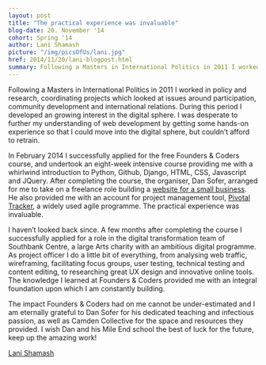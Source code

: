 ```yaml
---
layout: post
title: "The practical experience was invaluable"
blog-date: 20. November '14
cohort: Spring '14
author: Lani Shamash
picture: "/img/picsOfUs/lani.jpg"
href: 2014/11/20/lani-blogpost.html
summary: Following a Masters in International Politics in 2011 I worked in policy and research, coordinating projects which looked at issues around participation, community development and international relations. During this period I developed an growing interest in the digital sphere. I was desperate to further my understanding of web development by getting some hands-on experience so that I could move into the digital sphere, but couldn’t afford to retrain...
---
```


Following a Masters in International Politics in 2011 I worked in policy and research, coordinating projects which looked at issues around participation, community development and international relations. During this period I developed an growing interest in the digital sphere. I was desperate to further my understanding of web development by getting some hands-on experience so that I could move into the digital sphere, but couldn’t afford to retrain.

In February 2014 I successfully applied for the free Founders & Coders course, and undertook an eight-week intensive course providing me with a whirlwind introduction to Python, Github, Django, HTML, CSS, Javascript and JQuery. After completing the course, the organiser, Dan Sofer, arranged for me to take on a  freelance role building a [website for a small business]. He also provided me with an account for project management tool, [Pivotal Tracker], a widely used agile programme. The practical experience was invaluable. 

I haven’t looked back since. A few months after completing the course I successfully applied for a role in the digital transformation team of Southbank Centre, a large Arts charity with an ambitious digital programme. As project officer I do a little bit of everything, from analysing web traffic, wireframing, facilitating focus groups, user testing, technical testing and content editing, to researching great UX design and innovative online tools. The knowledge I learned at Founders & Coders provided me with an integral foundation upon which I am constantly building.

The impact Founders & Coders had on me cannot be under-estimated and I am eternally grateful to Dan Sofer for his dedicated teaching and infectious passion, as well as Camden Collective for the space and resources they provided. I wish Dan and his Mile End school the best of luck for the future, keep up the amazing work!

[Lani Shamash]



[website for a small business]: http://www.christabels.org/ "Christables"

[Pivotal Tracker]: https://www.pivotaltracker.com/ "Pivotal Tracker"

[Lani Shamash]: https://twitter.com/LaniShamash "Lani Shamash"
